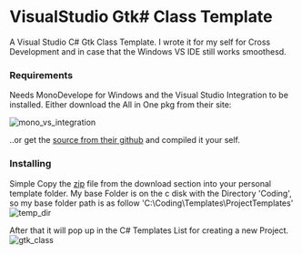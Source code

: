# VisualStudio Gtk# Class Template
 A Visual Studio C# Gtk Class Template.
 I wrote it for my self for Cross Development and in case that the Windows VS IDE still works smoothesd.

### Requirements
 Needs MonoDevelope for Windows and the Visual Studio Integration to be installed. Either download the All in One pkg from their site:
 
 ![mono_vs_integration](https://cloud.githubusercontent.com/assets/1683181/24535872/1b0a85ac-15d7-11e7-80f4-9d7f8985ef9d.png)
 
 ..or get the [source from their github](https://github.com/mono/mono "Mono") and compiled it your self.
 
 
### Installing
 Simple Copy the [zip](https://github.com/cfwprpht/VisualStudio-Gtk-Class-Template/releases "download template") file from the download section into your personal template folder.
 My base Folder is on the c disk with the Directory 'Coding', so my base folder path is as follow
 'C:\Coding\Templates\ProjectTemplates'
 ![temp_dir](https://cloud.githubusercontent.com/assets/1683181/24535840/f331a560-15d6-11e7-84d2-9bee39b05fb5.png)
 
 After that it will pop up in the C# Templates List for creating a new Project.
 ![gtk_class](https://cloud.githubusercontent.com/assets/1683181/24535859/10da6be2-15d7-11e7-945c-497e01199335.png)
